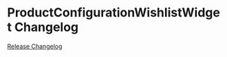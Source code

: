 # ProductConfigurationWishlistWidget Changelog

[Release Changelog](https://github.com/spryker-shop/product-configuration-wishlist-widget/releases)
